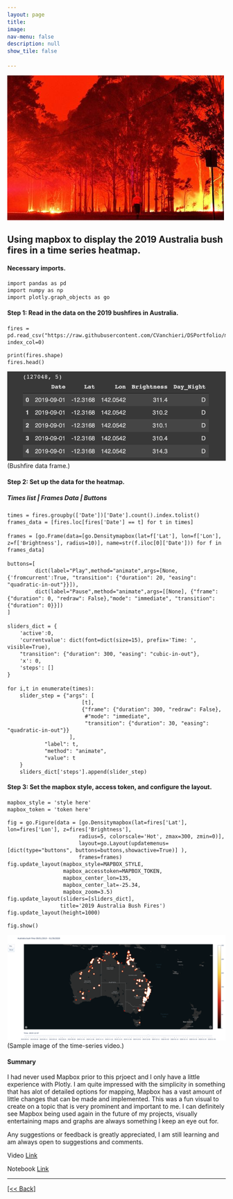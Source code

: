 ```yaml
---
layout: page
title:
image: 
nav-menu: false
description: null
show_tile: false

---
```


![AustraliaBushFiresHeader1](/assets/images/AustraliaBushFiresHeatMap/ABFHeader.jpg) <br>
## Using mapbox to display the 2019 Australia bush fires in a time series heatmap.

#### Necessary imports.
```
import pandas as pd
import numpy as np
import plotly.graph_objects as go
```

#### Step 1: Read in the data on the 2019 bushfires in Australia.
```
fires = pd.read_csv("https://raw.githubusercontent.com/CVanchieri/DSPortfolio/master/posts/AustraliaBushFiresMapBoxPost/australiabushfires.csv", index_col=0)
```
```
print(fires.shape)
fires.head()
```
![AustraliaBushFires](/assets/images/AustraliaBushFiresHeatMap/ABF1.png) <br>
(Bushfire data frame.)

#### Step 2: Set up the data for the heatmap.
##### Times list | Frames Data | Buttons
```
times = fires.groupby(['Date'])['Date'].count().index.tolist()
frames_data = [fires.loc[fires['Date'] == t] for t in times]

frames = [go.Frame(data=[go.Densitymapbox(lat=f['Lat'], lon=f['Lon'], z=f['Brightness'], radius=10)], name=str(f.iloc[0]['Date'])) for f in frames_data]

buttons=[
         dict(label="Play",method="animate",args=[None, {'fromcurrent':True, "transition": {"duration": 20, "easing": "quadratic-in-out"}}]),
         dict(label="Pause",method="animate",args=[[None], {"frame": {"duration": 0, "redraw": False},"mode": "immediate", "transition": {"duration": 0}}])
]

sliders_dict = {
    'active':0,
    'currentvalue': dict(font=dict(size=15), prefix='Time: ', visible=True),
    "transition": {"duration": 300, "easing": "cubic-in-out"},
    'x': 0,
    'steps': []
}

for i,t in enumerate(times):
    slider_step = {"args": [
                        [t],
                        {"frame": {"duration": 300, "redraw": False},
                         #"mode": "immediate",
                         "transition": {"duration": 30, "easing": "quadratic-in-out"}}
                    ],
            "label": t,
            "method": "animate",
            "value": t
    }
    sliders_dict['steps'].append(slider_step)
```

#### Step 3: Set the mapbox style, access token, and configure the layout.
```
mapbox_style = 'style here'
mapbox_token = 'token here'
```
```
fig = go.Figure(data = [go.Densitymapbox(lat=fires['Lat'], lon=fires['Lon'], z=fires['Brightness'], 
                       radius=5, colorscale='Hot', zmax=300, zmin=0)],
                       layout=go.Layout(updatemenus=[dict(type="buttons", buttons=buttons,showactive=True)] ), 
                       frames=frames)
fig.update_layout(mapbox_style=MAPBOX_STYLE, 
                  mapbox_accesstoken=MAPBOX_TOKEN,
                  mapbox_center_lon=135,
                  mapbox_center_lat=-25.34,
                  mapbox_zoom=3.5)
fig.update_layout(sliders=[sliders_dict],
                 title='2019 Australia Bush Fires')
fig.update_layout(height=1000)
```
```
fig.show()
```
![AustraliaBushFires](/assets/images/AustraliaBushFiresHeatMap/ABF2.png) <br>
(Sample image of the time-series video.)

#### Summary
I had never used Mapbox prior to this prjoect and I only have a little experience with Plotly.  I am quite impressed with the simplicity in something that has alot of detailed options for mapping, Mapbox has a vast amount of little changes that can be made and implemented.  This was a fun visual to create on a topic that is very prominent and important to me.  I can definitely see Mapbox being used again in the future of my projects, visually entertaining maps and graphs are always something I keep an eye out for.

Any suggestions or feedback is greatly appreciated, I am still learning and am always open to suggestions and comments.

Video
[Link]({{'https://youtu.be/i0zQEVda7i8'}})

Notebook
[Link]({{'https://github.com/CVanchieri/DSPortfolio/blob/master/posts/AustraliaBushFiresMapBoxPost/AustraliaBushFiresMapBoxHeatMap.ipynb'}})






---
[[<< Back]](https://cvanchieri.github.io/DSPortfolio/Tile1_Projects.html)
